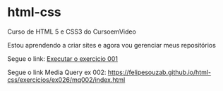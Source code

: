 # html-css
 Curso de HTML 5 e CSS3 do CursoemVideo

Estou aprendendo a criar sites e agora vou gerenciar meus repositórios

Segue o link:
<a href="https://felipesouzab.github.io/html-css/exercicios/ex001/index.html" target='_blank'>Executar o exercicio 001</a>

Segue o link Media Query ex 002: https://felipesouzab.github.io/html-css/exercicios/ex026/mq002/index.html
